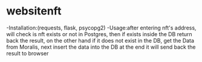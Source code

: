 # websitenft
-Installation:(requests, flask, psycopg2)
-Usage:after entering nft's address, will check is nft exists or not in Postgres, then if exists inside the DB return back the result, on the other hand if it does not exist in the DB, get the Data from Moralis, next insert the data into the DB at the end it will send back the result to browser


